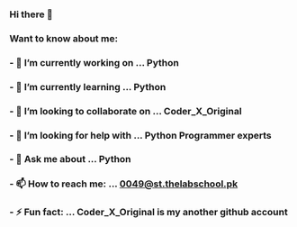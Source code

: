 ### Hi there 👋

### Want to know about me:

### - 🔭 I’m currently working on ... Python
### - 🌱 I’m currently learning ... Python
### - 👯 I’m looking to collaborate on ... Coder_X_Original
### - 🤔 I’m looking for help with ... Python Programmer experts
### - 💬 Ask me about ... Python
### - 📫 How to reach me: ... 0049@st.thelabschool.pk
### - ⚡ Fun fact: ... Coder_X_Original is my another github account

